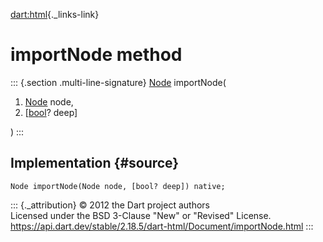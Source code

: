 [dart:html](../../dart-html/dart-html-library){._links-link}

importNode method
=================

::: {.section .multi-line-signature}
[Node](../node-class) importNode(

1.  [Node](../node-class) node,
2.  \[[bool](../../dart-core/bool-class)? deep\]

)
:::

Implementation {#source}
--------------

``` {.language-dart data-language="dart"}
Node importNode(Node node, [bool? deep]) native;
```

::: {._attribution}
© 2012 the Dart project authors\
Licensed under the BSD 3-Clause \"New\" or \"Revised\" License.\
<https://api.dart.dev/stable/2.18.5/dart-html/Document/importNode.html>
:::
